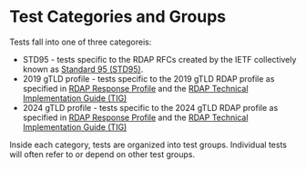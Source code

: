 # Test Categories and Groups

Tests fall into one of three categoreis:

* STD95 - tests specific to the RDAP RFCs created by the IETF collectively known as [Standard 95 (STD95)](https://www.rfc-editor.org/info/std95).
* 2019 gTLD profile - tests specific to the 2019 gTLD RDAP profile as specified in [RDAP Response Profile](https://www.icann.org/en/system/files/files/rdap-response-profile-15feb19-en.pdf) and the [RDAP Technical Implementation Guide (TIG)](https://www.icann.org/en/system/files/files/rdap-technical-implementation-guide-15feb19-en.pdf)
* 2024 gTLD profile - tests specific to the 2024 gTLD RDAP profile as specified in [RDAP Response Profile](https://www.icann.org/en/system/files/files/rdap-response-profile-21feb24-en.pdf) and the [RDAP Technical Implementation Guide (TIG)](https://www.icann.org/en/system/files/files/rdap-technical-implementation-guide-21feb24-en.pdf)

Inside each category, tests are organized into test groups. Individual tests will often refer to or depend on
other test groups.
